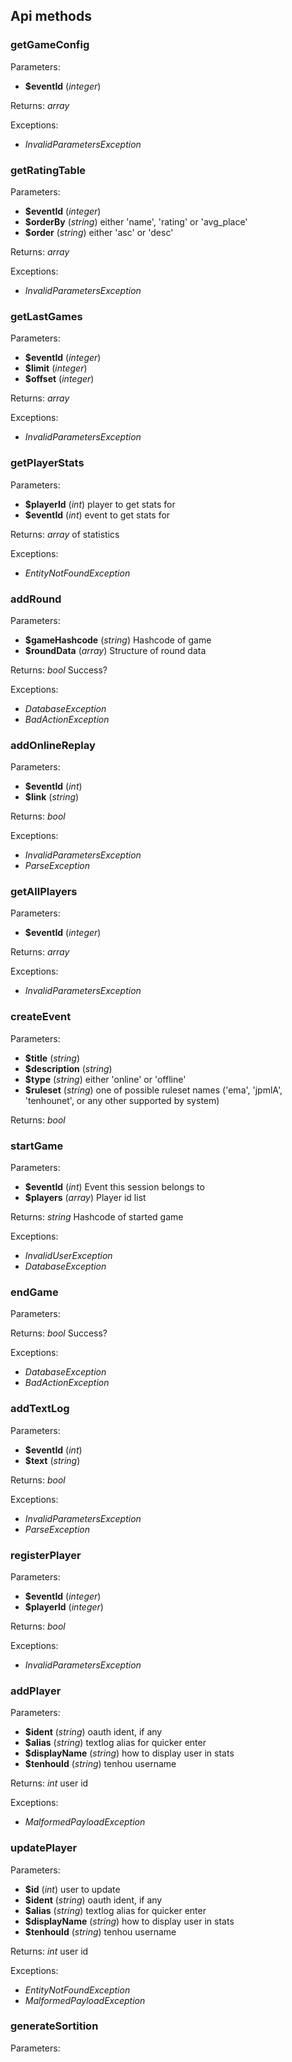 
Api methods
-----------

### getGameConfig
Parameters:
* **$eventId** (_integer_) 

Returns: _array_ 

Exceptions:
* _InvalidParametersException_ 

### getRatingTable
Parameters:
* **$eventId** (_integer_) 
* **$orderBy** (_string_) either 'name', 'rating' or 'avg_place'
* **$order** (_string_) either 'asc' or 'desc'

Returns: _array_ 

Exceptions:
* _InvalidParametersException_ 

### getLastGames
Parameters:
* **$eventId** (_integer_) 
* **$limit** (_integer_) 
* **$offset** (_integer_) 

Returns: _array_ 

Exceptions:
* _InvalidParametersException_ 

### getPlayerStats
Parameters:
* **$playerId** (_int_) player to get stats for
* **$eventId** (_int_) event to get stats for

Returns: _array_ of statistics

Exceptions:
* _EntityNotFoundException_ 

### addRound
Parameters:
* **$gameHashcode** (_string_) Hashcode of game
* **$roundData** (_array_) Structure of round data

Returns: _bool_ Success?

Exceptions:
* _DatabaseException_ 
* _BadActionException_ 

### addOnlineReplay
Parameters:
* **$eventId** (_int_) 
* **$link** (_string_) 

Returns: _bool_ 

Exceptions:
* _InvalidParametersException_ 
* _ParseException_ 

### getAllPlayers
Parameters:
* **$eventId** (_integer_) 

Returns: _array_ 

Exceptions:
* _InvalidParametersException_ 

### createEvent
Parameters:
* **$title** (_string_) 
* **$description** (_string_) 
* **$type** (_string_) either 'online' or 'offline'
* **$ruleset** (_string_) one of possible ruleset names ('ema', 'jpmlA', 'tenhounet', or any other supported by system)

Returns: _bool_ 

### startGame
Parameters:
* **$eventId** (_int_) Event this session belongs to
* **$players** (_array_) Player id list

Returns: _string_ Hashcode of started game

Exceptions:
* _InvalidUserException_ 
* _DatabaseException_ 

### endGame
Parameters:

Returns: _bool_ Success?

Exceptions:
* _DatabaseException_ 
* _BadActionException_ 

### addTextLog
Parameters:
* **$eventId** (_int_) 
* **$text** (_string_) 

Returns: _bool_ 

Exceptions:
* _InvalidParametersException_ 
* _ParseException_ 

### registerPlayer
Parameters:
* **$eventId** (_integer_) 
* **$playerId** (_integer_) 

Returns: _bool_ 

Exceptions:
* _InvalidParametersException_ 

### addPlayer
Parameters:
* **$ident** (_string_) oauth ident, if any
* **$alias** (_string_) textlog alias for quicker enter
* **$displayName** (_string_) how to display user in stats
* **$tenhouId** (_string_) tenhou username

Returns: _int_ user id

Exceptions:
* _MalformedPayloadException_ 

### updatePlayer
Parameters:
* **$id** (_int_) user to update
* **$ident** (_string_) oauth ident, if any
* **$alias** (_string_) textlog alias for quicker enter
* **$displayName** (_string_) how to display user in stats
* **$tenhouId** (_string_) tenhou username

Returns: _int_ user id

Exceptions:
* _EntityNotFoundException_ 
* _MalformedPayloadException_ 

### generateSortition
Parameters:


